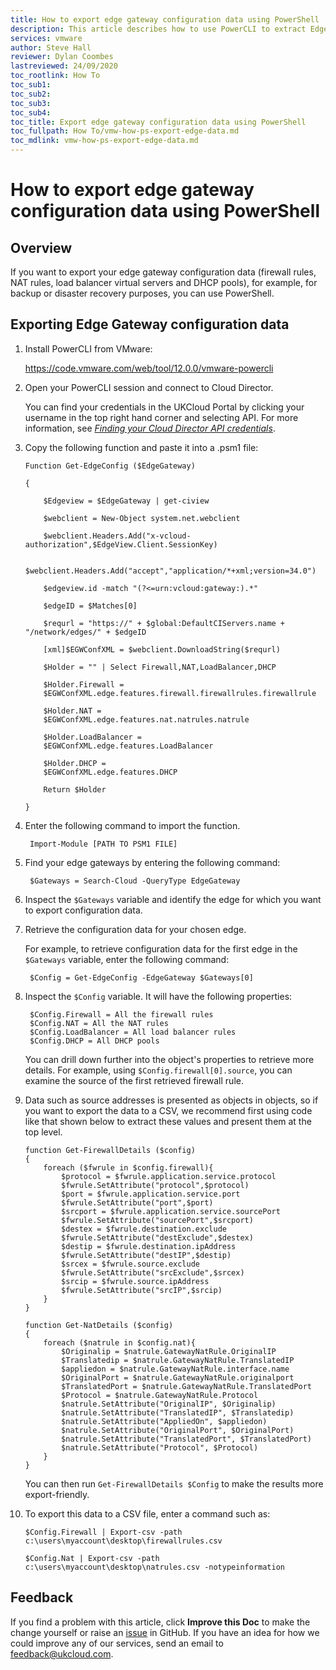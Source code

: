 ```yaml
---
title: How to export edge gateway configuration data using PowerShell
description: This article describes how to use PowerCLI to extract Edge Gateway configuration data
services: vmware
author: Steve Hall
reviewer: Dylan Coombes
lastreviewed: 24/09/2020
toc_rootlink: How To
toc_sub1: 
toc_sub2:
toc_sub3:
toc_sub4:
toc_title: Export edge gateway configuration data using PowerShell
toc_fullpath: How To/vmw-how-ps-export-edge-data.md
toc_mdlink: vmw-how-ps-export-edge-data.md
---
```


# How to export edge gateway configuration data using PowerShell

## Overview

If you want to export your edge gateway configuration data (firewall rules, NAT rules, load balancer virtual servers and DHCP pools), for example, for backup or disaster recovery purposes, you can use PowerShell.

## Exporting Edge Gateway configuration data

1. Install PowerCLI from VMware:

    <https://code.vmware.com/web/tool/12.0.0/vmware-powercli>

2. Open your PowerCLI session and connect to Cloud Director.

    You can find your credentials in the UKCloud Portal by clicking your username in the top right hand corner and selecting API. For more information, see [*Finding your Cloud Director API credentials*](vmw-how-access-vcloud-api.md#finding-your-cloud-director-api-credentials).

3. Copy the following function and paste it into a .psm1 file:

    ```
    Function Get-EdgeConfig ($EdgeGateway)

    {

        $Edgeview = $EdgeGateway | get-ciview

        $webclient = New-Object system.net.webclient

        $webclient.Headers.Add("x-vcloud-authorization",$EdgeView.Client.SessionKey)

        $webclient.Headers.Add("accept","application/*+xml;version=34.0")

        $edgeview.id -match "(?<=urn:vcloud:gateway:).*"

        $edgeID = $Matches[0]

        $requrl = "https://" + $global:DefaultCIServers.name + "/network/edges/" + $edgeID

        [xml]$EGWConfXML = $webclient.DownloadString($requrl)

        $Holder = "" | Select Firewall,NAT,LoadBalancer,DHCP

        $Holder.Firewall =
        $EGWConfXML.edge.features.firewall.firewallrules.firewallrule

        $Holder.NAT =
        $EGWConfXML.edge.features.nat.natrules.natrule

        $Holder.LoadBalancer = 
        $EGWConfXML.edge.features.LoadBalancer

        $Holder.DHCP = 
        $EGWConfXML.edge.features.DHCP

        Return $Holder

    }

4. Enter the following command to import the function.

        Import-Module [PATH TO PSM1 FILE]
    
5. Find your edge gateways by entering the following command:

        $Gateways = Search-Cloud -QueryType EdgeGateway

6. Inspect the `$Gateways` variable and identify the edge for which you want to export configuration data.

7. Retrieve the configuration data for your chosen edge.

    For example, to retrieve configuration data for the first edge in the `$Gateways` variable, enter the following command:

        $Config = Get-EdgeConfig -EdgeGateway $Gateways[0]

8. Inspect the `$Config` variable. It will have the following properties:

        $Config.Firewall = All the firewall rules
        $Config.NAT = All the NAT rules
        $Config.LoadBalancer = All load balancer rules
        $Config.DHCP = All DHCP pools

    You can drill down further into the object's properties to retrieve more details. For example, using `$Config.firewall[0].source`, you can examine the source of the first retrieved firewall rule.

9. Data such as source addresses is presented as objects in objects, so if you want to export the data to a CSV, we recommend first using code like that shown below to extract these values and present them at the top level.

    ```
    function Get-FirewallDetails ($config)
    {
        foreach ($fwrule in $config.firewall){
            $protocol = $fwrule.application.service.protocol
            $fwrule.SetAttribute("protocol",$protocol)
            $port = $fwrule.application.service.port
            $fwrule.SetAttribute("port",$port)
            $srcport = $fwrule.application.service.sourcePort
            $fwrule.SetAttribute("sourcePort",$srcport)
            $destex = $fwrule.destination.exclude
            $fwrule.SetAttribute("destExclude",$destex)
            $destip = $fwrule.destination.ipAddress
            $fwrule.SetAttribute("destIP",$destip)
            $srcex = $fwrule.source.exclude
            $fwrule.SetAttribute("srcExclude",$srcex)
            $srcip = $fwrule.source.ipAddress
            $fwrule.SetAttribute("srcIP",$srcip)
        }
    }
    
    function Get-NatDetails ($config)
    {
        foreach ($natrule in $config.nat){
            $Originalip = $natrule.GatewayNatRule.OriginalIP
            $Translatedip = $natrule.GatewayNatRule.TranslatedIP
            $appliedon = $natrule.GatewayNatRule.interface.name
            $OriginalPort = $natrule.GatewayNatRule.originalport
            $TranslatedPort = $natrule.GatewayNatRule.TranslatedPort
            $Protocol = $natrule.GatewayNatRule.Protocol
            $natrule.SetAttribute("OriginalIP", $Originalip)
            $natrule.SetAttribute("TranslatedIP", $Translatedip)
            $natrule.SetAttribute("AppliedOn", $appliedon)
            $natrule.SetAttribute("OriginalPort", $OriginalPort)
            $natrule.SetAttribute("TranslatedPort", $TranslatedPort)
            $natrule.SetAttribute("Protocol", $Protocol)
        }
    }
    ```

    You can then run `Get-FirewallDetails $Config` to make the results more export-friendly.

10. To export this data to a CSV file, enter a command such as:

        $Config.Firewall | Export-csv -path c:\users\myaccount\desktop\firewallrules.csv

        $Config.Nat | Export-csv -path c:\users\myaccount\desktop\natrules.csv -notypeinformation

## Feedback

If you find a problem with this article, click **Improve this Doc** to make the change yourself or raise an [issue](https://github.com/UKCloud/documentation/issues) in GitHub. If you have an idea for how we could improve any of our services, send an email to <feedback@ukcloud.com>.
